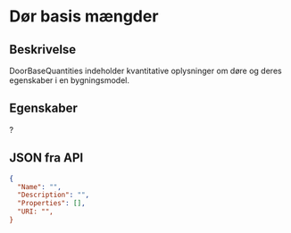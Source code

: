 # Dør basis mængder

## Beskrivelse

DoorBaseQuantities indeholder kvantitative oplysninger om døre og deres egenskaber i en bygningsmodel.

## Egenskaber

?

## JSON fra API

```json
{
  "Name": "",
  "Description": "",
  "Properties": [],
  "URI: "",
}
```
